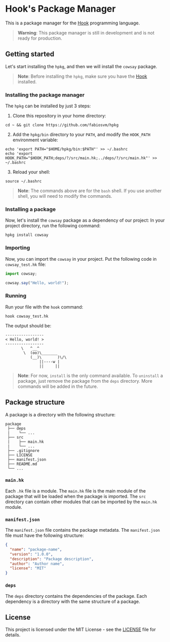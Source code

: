 
# Hook's Package Manager

This is a package manager for the [Hook](https://github.com/fabiosvm/hook-lang) programming language.

> **Warning**: This package manager is still in development and is not ready for production.

## Getting started

Let's start installing the `hpkg`, and then we will install the `cowsay` package.

> **Note**: Before installing the `hpkg`, make sure you have the [Hook](https://github.com/fabiosvm/hook-lang) installed.

### Installing the package manager

The `hpkg` can be installed by just 3 steps:

1. Clone this repository in your home directory:

```
cd ~ && git clone https://github.com/fabiosvm/hpkg
```

2. Add the `hpkg/bin` directory to your `PATH`, and modify the `HOOK_PATH` environment variable:

```
echo 'export PATH="$HOME/hpkg/bin:$PATH"' >> ~/.bashrc
echo 'export HOOK_PATH="$HOOK_PATH;deps/?/src/main.hk;../deps/?/src/main.hk"' >> ~/.bashrc
```

3. Reload your shell:

```
source ~/.bashrc
```

> **Note**: The commands above are for the `bash` shell. If you use another shell, you will need to modify the commands.

### Installing a package

Now, let's install the `cowsay` package as a dependency of our project:
In your project directory, run the following command:

```
hpkg install cowsay
```

### Importing

Now, you can import the `cowsay` in your project. Put the following code in `cowsay_test.hk` file:

```js
import cowsay;

cowsay.say("Hello, world!");
```

### Running

Run your file with the `hook` command:

```
hook cowsay_test.hk
```

The output should be:

```
-----------------
< Hello, world! >
-----------------
       \   ^__^
        \  (oo)\_______
           (__)\       )\/\
               ||----w |
               ||     ||
```

> **Note**: For now, `install` is the only command available. To `uninstall` a package, just remove the package from the `deps` directory. More commands will be added in the future.

## Package structure

A package is a directory with the following structure:

```
package
 ├── deps
 |    └── ...
 ├── src
 |    ├── main.hk
 |    └── ...
 ├── .gitignore
 ├── LICENSE
 ├── manifest.json
 ├── README.md
 └── ...
```

### `main.hk`

Each `.hk` file is a module. The `main.hk` file is the main module of the package that will be loaded when the package is imported.
The `src` directory can contain other modules that can be imported by the `main.hk` module.

### `manifest.json`

The `manifest.json` file contains the package metadata. The `manifest.json` file must have the following structure:

```json
{
  "name": "package-name",
  "version": "1.0.0",
  "description": "Package description",
  "author": "Author name",
  "license": "MIT"
}
```

### `deps`

The `deps` directory contains the dependencies of the package. Each dependency is a directory with the same structure of a package.

## License

This project is licensed under the MIT License - see the [LICENSE](LICENSE) file for details.
